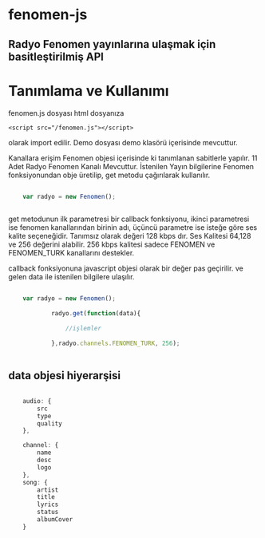 # fenomen-js
## Radyo Fenomen yayınlarına ulaşmak için basitleştirilmiş API

# Tanımlama ve Kullanımı

fenomen.js dosyası html dosyanıza
```
<script src="/fenomen.js"></script>
```
olarak import edilir.
Demo dosyası demo klasörü içerisinde mevcuttur.

Kanallara erişim Fenomen objesi içerisinde ki tanımlanan sabitlerle yapılır.
11 Adet Radyo Fenomen Kanalı Mevcuttur.
İstenilen Yayın bilgilerine Fenomen fonksiyonundan obje üretilip, get metodu çağırılarak kullanılır.

```javascript

	var radyo = new Fenomen();
	
```

get metodunun ilk parametresi bir callback fonksiyonu, ikinci parametresi ise fenomen kanallarından birinin adı,
üçüncü parametre ise isteğe göre ses kalite seçeneğidir.
Tanımsız olarak değeri 128 kbps dır.
Ses Kalitesi 64,128 ve 256 değerini alabilir.
256 kbps kalitesi sadece FENOMEN ve FENOMEN_TURK kanallarını destekler.


callback fonksiyonuna javascript objesi olarak bir değer pas geçirilir.
ve gelen data ile istenilen bilgilere ulaşılır.

```javascript

	var radyo = new Fenomen();
			
			radyo.get(function(data){
			
				//işlemler
			
			},radyo.channels.FENOMEN_TURK, 256);
			
```

## data objesi hiyerarşisi

```javascript
		
	audio: {
		src
		type
		quality
	},

	channel: {
		name
		desc
		logo
	},
	song: {
		artist
		title
		lyrics
		status
		albumCover
	}

```




